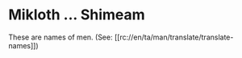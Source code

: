 # Mikloth ... Shimeam

These are names of men. (See: [[rc://en/ta/man/translate/translate-names]])

